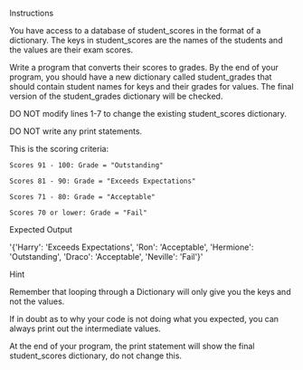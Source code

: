 Instructions

You have access to a database of student_scores in the format of a dictionary. The keys in student_scores are the names of the students and the values are their exam scores.

Write a program that converts their scores to grades. By the end of your program, you should have a new dictionary called student_grades that should contain student names for keys and their grades for values. The final version of the student_grades dictionary will be checked.

DO NOT modify lines 1-7 to change the existing student_scores dictionary.

DO NOT write any print statements.

This is the scoring criteria:

    Scores 91 - 100: Grade = "Outstanding"

    Scores 81 - 90: Grade = "Exceeds Expectations"

    Scores 71 - 80: Grade = "Acceptable"

    Scores 70 or lower: Grade = "Fail"

Expected Output

'{'Harry': 'Exceeds Expectations', 'Ron': 'Acceptable', 'Hermione': 'Outstanding', 'Draco': 'Acceptable', 'Neville': 'Fail'}'

Hint

Remember that looping through a Dictionary will only give you the keys and not the values.

If in doubt as to why your code is not doing what you expected, you can always print out the intermediate values.

At the end of your program, the print statement will show the final student_scores dictionary, do not change this.